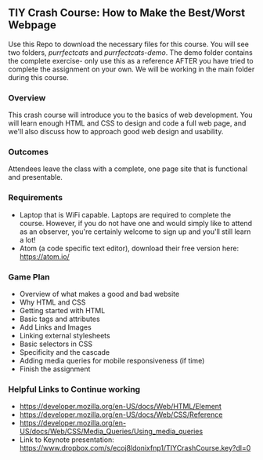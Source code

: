 ## TIY Crash Course: How to Make the Best/Worst Webpage

Use this Repo to download the necessary files for this course. You will see two folders, _purrfectcats_ and _purrfectcats-demo_. The demo folder contains the complete exercise- only use this as a reference AFTER you have tried to complete the assignment on your own. We will be working in the main folder during this course.

### Overview
This crash course will introduce you to the basics of web development. You will learn enough HTML and CSS to design and code a full web page, and we'll also discuss how to approach good web design and usability.

### Outcomes
Attendees leave the class with a complete, one page site that is functional and presentable.

### Requirements
- Laptop that is WiFi capable. Laptops are required to complete the course. However, if you do not have one and would simply like to attend as an observer, you're certainly welcome to sign up and you'll still learn a lot!
- Atom (a code specific text editor), download their free version here: https://atom.io/

### Game Plan
- Overview of what makes a good and bad website
- Why HTML and CSS
- Getting started with HTML
- Basic tags and attributes
- Add Links and Images
- Linking external stylesheets
- Basic selectors in CSS
- Specificity and the cascade
- Adding media queries for mobile responsiveness (if time)
- Finish the assignment


### Helpful Links to Continue working
- https://developer.mozilla.org/en-US/docs/Web/HTML/Element
- https://developer.mozilla.org/en-US/docs/Web/CSS/Reference
- https://developer.mozilla.org/en-US/docs/Web/CSS/Media_Queries/Using_media_queries
- Link to Keynote presentation: https://www.dropbox.com/s/ecoj8ldonixfnp1/TIYCrashCourse.key?dl=0
